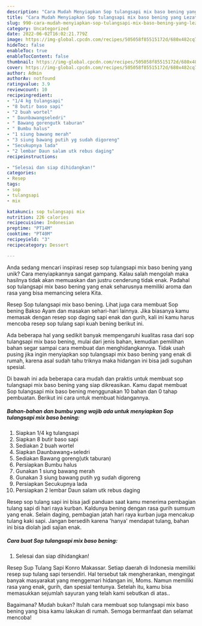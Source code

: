 ```yaml
---
description: "Cara Mudah Menyiapkan Sop tulangsapi mix baso bening yang Lezat"
title: "Cara Mudah Menyiapkan Sop tulangsapi mix baso bening yang Lezat"
slug: 990-cara-mudah-menyiapkan-sop-tulangsapi-mix-baso-bening-yang-lezat
category: Uncategorized
date: 2022-06-02T16:02:21.779Z
image: https://img-global.cpcdn.com/recipes/505058f85515172d/680x482cq70/sop-tulangsapi-mix-baso-bening-foto-resep-utama.jpg
hideToc: false
enableToc: true
enableTocContent: false
thumbnail: https://img-global.cpcdn.com/recipes/505058f85515172d/680x482cq70/sop-tulangsapi-mix-baso-bening-foto-resep-utama.jpg
cover: https://img-global.cpcdn.com/recipes/505058f85515172d/680x482cq70/sop-tulangsapi-mix-baso-bening-foto-resep-utama.jpg
author: Admin
authorAv: notfound
ratingvalue: 3.9
reviewcount: 10
recipeingredient:
- "1/4 kg tulangsapi"
- "8 butir baso sapi"
- "2 buah wortel"
- " Daunbawangseledri"
- " Bawang gorengutk taburan"
- " Bumbu halus"
- "1 siung bawang merah"
- "3 siung bawang putih yg sudah digoreng"
- "Secukupnya lada"
- "2 lembar Daun salam utk rebus daging"
recipeinstructions:

- "Selesai dan siap dihidangkan!"
categories:
- Resep
tags:
- sop
- tulangsapi
- mix

katakunci: sop tulangsapi mix 
nutrition: 226 calories
recipecuisine: Indonesian
preptime: "PT14M"
cooktime: "PT40M"
recipeyield: "3"
recipecategory: Dessert

---
```





Anda sedang mencari inspirasi resep sop tulangsapi mix baso bening yang unik? Cara menyiapkannya sangat gampang. Kalau salah mengolah maka hasilnya tidak akan memuaskan dan justru cenderung tidak enak. Padahal sop tulangsapi mix baso bening yang enak seharusnya memiliki aroma dan rasa yang bisa memancing selera Kita.





Resep Sop tulangsapi mix baso bening. Lihat juga cara membuat Sop bening Bakso Ayam dan masakan sehari-hari lainnya. Jika biasanya kamu memasak dengan resep sop daging sapi enak dan gurih, kali ini kamu harus mencoba resep sop tulang sapi kuah bening berikut ini.

Ada beberapa hal yang sedikit banyak mempengaruhi kualitas rasa dari sop tulangsapi mix baso bening, mulai dari jenis bahan, kemudian pemilihan bahan segar sampai cara membuat dan menghidangkannya. Tidak usah pusing jika ingin menyiapkan sop tulangsapi mix baso bening yang enak di rumah, karena asal sudah tahu triknya maka hidangan ini bisa jadi suguhan spesial.






Di bawah ini ada beberapa cara mudah dan praktis untuk membuat sop tulangsapi mix baso bening yang siap dikreasikan. Kamu dapat membuat Sop tulangsapi mix baso bening menggunakan 10 bahan dan 0 tahap pembuatan. Berikut ini cara untuk membuat hidangannya.

<!--inarticleads1-->

##### Bahan-bahan dan bumbu yang wajib ada untuk menyiapkan Sop tulangsapi mix baso bening:

1. Siapkan 1/4 kg tulangsapi
1. Siapkan 8 butir baso sapi
1. Sediakan 2 buah wortel
1. Siapkan  Daunbawang+seledri
1. Sediakan  Bawang goreng(utk taburan)
1. Persiapkan  Bumbu halus
1. Gunakan 1 siung bawang merah
1. Gunakan 3 siung bawang putih yg sudah digoreng
1. Persiapkan Secukupnya lada
1. Persiapkan 2 lembar Daun salam utk rebus daging


Resep sop tulang sapi ini bisa jadi panduan saat kamu menerima pembagian tulang sapi di hari raya kurban. Kaldunya bening dengan rasa gurih sumsum yang enak. Selain daging, pembagian jatah hari raya kurban juga mencakup tulang kaki sapi. Jangan bersedih karena &#39;hanya&#39; mendapat tulang, bahan ini bisa diolah jadi sajian enak. 

<!--inarticleads2-->

##### Cara buat Sop tulangsapi mix baso bening:


1. Selesai dan siap dihidangkan!

Resep Sup Tulang Sapi Konro Makassar. Setiap daerah di Indonesia memiliki resep sup tulang sapi tersendiri. Hal tersebut tak mengherankan, mengingat banyak masyarakat yang menggemari hidangan ini, Moms. Namun memiliki rasa yang enak, gurih, dan spesial tentunya. Setelah itu, kamu bisa memasukkan sejumlah sayuran yang telah kami sebutkan di atas.. 

Bagaimana? Mudah bukan? Itulah cara membuat sop tulangsapi mix baso bening yang bisa kamu lakukan di rumah. Semoga bermanfaat dan selamat mencoba!

